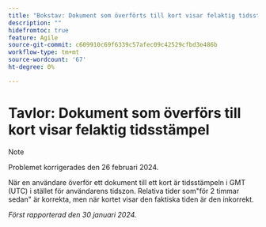 ```yaml
---
title: "Bokstav: Dokument som överförts till kort visar felaktig tidsstämpel"
description: ""
hidefromtoc: true
feature: Agile
source-git-commit: c609910c69f6339c57afec09c42529cfbd3e486b
workflow-type: tm+mt
source-wordcount: '67'
ht-degree: 0%

---
```



# Tavlor: Dokument som överförs till kort visar felaktig tidsstämpel

>[!NOTE]
>
>Problemet korrigerades den 26 februari 2024.

När en användare överför ett dokument till ett kort är tidsstämpeln i GMT (UTC) i stället för användarens tidszon. Relativa tider som&quot;för 2 timmar sedan&quot; är korrekta, men när kortet visar den faktiska tiden är den inkorrekt.

_Först rapporterad den 30 januari 2024._
